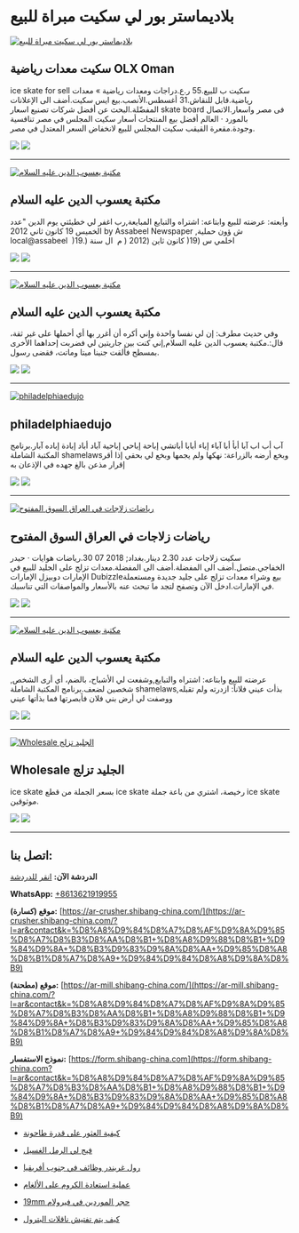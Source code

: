 # بلاديماستر بور لي سكيت مبراة للبيع

<a href="https://swt.shibang-china.com/?l=ar&img&k=%D8%A8%D9%84%D8%A7%D8%AF%D9%8A%D9%85%D8%A7%D8%B3%D8%AA%D8%B1+%D8%A8%D9%88%D8%B1+%D9%84%D9%8A+%D8%B3%D9%83%D9%8A%D8%AA+%D9%85%D8%A8%D8%B1%D8%A7%D8%A9+%D9%84%D9%84%D8%A8%D9%8A%D8%B9" target="_blank">![بلاديماستر بور لي سكيت مبراة للبيع](http://static.shibang-china.com/all-800x300/1262.jpg)</a>

## سكيت معدات رياضية OLX Oman
ice skate for sell سكيت ب للبيع.55 ر.ع.دراجات ومعدات رياضية » معدات رياضية.قابل للنقاش.31 أغسطس.الأنصب.بيع ايس سكيت.أضف الى الإعلانات المفضّلة.البحث عن أفضل شركات تصنيع اسعار skate board فى مصر واسعار.الاتصال بالمورد &middot; العالم أفضل بيع المنتجات أسعار سكيت المجلس في مصر تنافسية وجودة.مقعرة القيقب سكيت المجلس للبيع لانخفاض السعر المعتدل في مصر.


<a href="https://whatsapp.shibangsoft.com/WhatsApp.php" target="_blank" title="WhatsApp">![](http://static.shibang-china.com/icon/whatsapp.png)</a> <a href="https://swt.shibang-china.com/?l=ar&icon&k=%D8%A8%D9%84%D8%A7%D8%AF%D9%8A%D9%85%D8%A7%D8%B3%D8%AA%D8%B1+%D8%A8%D9%88%D8%B1+%D9%84%D9%8A+%D8%B3%D9%83%D9%8A%D8%AA+%D9%85%D8%A8%D8%B1%D8%A7%D8%A9+%D9%84%D9%84%D8%A8%D9%8A%D8%B9" target="_blank">![](http://static.shibang-china.com/icon/chat-ar.png)</a>

---

<a href="https://swt.shibang-china.com/?l=ar&img&k=%D8%A8%D9%84%D8%A7%D8%AF%D9%8A%D9%85%D8%A7%D8%B3%D8%AA%D8%B1+%D8%A8%D9%88%D8%B1+%D9%84%D9%8A+%D8%B3%D9%83%D9%8A%D8%AA+%D9%85%D8%A8%D8%B1%D8%A7%D8%A9+%D9%84%D9%84%D8%A8%D9%8A%D8%B9" target="_blank">![مكتبة يعسوب الدين عليه السلام](http://static.shibang-china.com/all-800x300/254.jpg)</a>

## مكتبة يعسوب الدين عليه السلام
وأبعته: عرضته للبيع وابتاعه: اشتراه والتبايع المبايعة,رب اغفر لي خطيئتي يوم الدين "عدد الخميس 19 كانون ثاني 2012 by Assabeel Newspaper ,‫ ش ؤون حملية‬ ‫‪local@assabeel‬‬ ‫اخلمي س (‪ )19‬كانون ثاين (‪ ) 2012‬م ‪ ‬ال سنة (‪ )19.


<a href="https://whatsapp.shibangsoft.com/WhatsApp.php" target="_blank" title="WhatsApp">![](http://static.shibang-china.com/icon/whatsapp.png)</a> <a href="https://swt.shibang-china.com/?l=ar&icon&k=%D8%A8%D9%84%D8%A7%D8%AF%D9%8A%D9%85%D8%A7%D8%B3%D8%AA%D8%B1+%D8%A8%D9%88%D8%B1+%D9%84%D9%8A+%D8%B3%D9%83%D9%8A%D8%AA+%D9%85%D8%A8%D8%B1%D8%A7%D8%A9+%D9%84%D9%84%D8%A8%D9%8A%D8%B9" target="_blank">![](http://static.shibang-china.com/icon/chat-ar.png)</a>

---

<a href="https://swt.shibang-china.com/?l=ar&img&k=%D8%A8%D9%84%D8%A7%D8%AF%D9%8A%D9%85%D8%A7%D8%B3%D8%AA%D8%B1+%D8%A8%D9%88%D8%B1+%D9%84%D9%8A+%D8%B3%D9%83%D9%8A%D8%AA+%D9%85%D8%A8%D8%B1%D8%A7%D8%A9+%D9%84%D9%84%D8%A8%D9%8A%D8%B9" target="_blank">![مكتبة يعسوب الدين عليه السلام](http://static.shibang-china.com/all-800x300/1518.jpg)</a>

## مكتبة يعسوب الدين عليه السلام
وفي حديث مطرف: إن لي نفسا واحدة وإني أكره أن أغرر بها أي أحملها على غير ثقة، قال:.مكتبة يعسوب الدين عليه السلام,إني كنت بين جاريتين لي فضربت إحداهما الأخرى بمسطح فألقت جنينا ميتا وماتت، فقضى رسول.


<a href="https://whatsapp.shibangsoft.com/WhatsApp.php" target="_blank" title="WhatsApp">![](http://static.shibang-china.com/icon/whatsapp.png)</a> <a href="https://swt.shibang-china.com/?l=ar&icon&k=%D8%A8%D9%84%D8%A7%D8%AF%D9%8A%D9%85%D8%A7%D8%B3%D8%AA%D8%B1+%D8%A8%D9%88%D8%B1+%D9%84%D9%8A+%D8%B3%D9%83%D9%8A%D8%AA+%D9%85%D8%A8%D8%B1%D8%A7%D8%A9+%D9%84%D9%84%D8%A8%D9%8A%D8%B9" target="_blank">![](http://static.shibang-china.com/icon/chat-ar.png)</a>

---

<a href="https://swt.shibang-china.com/?l=ar&img&k=%D8%A8%D9%84%D8%A7%D8%AF%D9%8A%D9%85%D8%A7%D8%B3%D8%AA%D8%B1+%D8%A8%D9%88%D8%B1+%D9%84%D9%8A+%D8%B3%D9%83%D9%8A%D8%AA+%D9%85%D8%A8%D8%B1%D8%A7%D8%A9+%D9%84%D9%84%D8%A8%D9%8A%D8%B9" target="_blank">![philadelphiaedujo](http://static.shibang-china.com/all-800x300/503.jpg)</a>

## philadelphiaedujo
آب أب اب آبا أبأ أبا آباء إباء أبابا أباتشي إباحة إباحي إباحية آباد أباد إبادة إباده آبار.برنامج المكتبة الشاملة shamelawsوبخع أرضه بالزراعة: نهكها ولم يجمها وبخع لي بحقي إذا أقر إقرار مذعن بالغ جهده في الإذعان به


<a href="https://whatsapp.shibangsoft.com/WhatsApp.php" target="_blank" title="WhatsApp">![](http://static.shibang-china.com/icon/whatsapp.png)</a> <a href="https://swt.shibang-china.com/?l=ar&icon&k=%D8%A8%D9%84%D8%A7%D8%AF%D9%8A%D9%85%D8%A7%D8%B3%D8%AA%D8%B1+%D8%A8%D9%88%D8%B1+%D9%84%D9%8A+%D8%B3%D9%83%D9%8A%D8%AA+%D9%85%D8%A8%D8%B1%D8%A7%D8%A9+%D9%84%D9%84%D8%A8%D9%8A%D8%B9" target="_blank">![](http://static.shibang-china.com/icon/chat-ar.png)</a>

---

<a href="https://swt.shibang-china.com/?l=ar&img&k=%D8%A8%D9%84%D8%A7%D8%AF%D9%8A%D9%85%D8%A7%D8%B3%D8%AA%D8%B1+%D8%A8%D9%88%D8%B1+%D9%84%D9%8A+%D8%B3%D9%83%D9%8A%D8%AA+%D9%85%D8%A8%D8%B1%D8%A7%D8%A9+%D9%84%D9%84%D8%A8%D9%8A%D8%B9" target="_blank">![رياضات زلاجات في العراق السوق المفتوح](http://static.shibang-china.com/all-800x300/614.jpg)</a>

## رياضات زلاجات في العراق السوق المفتوح
سكيت زلاجات عدد 2.30 دينار.بغداد; 2018 07 30.رياضات هوايات &middot; حيدر الخفاجي.متصل.أضف الى المفضلة.أضف الى المفضلة.معدات تزلج على الجليد للبيع في الإمارات دوبيزل الإمارات Dubizzleبيع وشراء معدات تزلج على جليد جديدة ومستعملة في الإمارات.ادخل الآن وتصفح لتجد ما تبحث عنه بالأسعار والمواصفات التي تناسبك.


<a href="https://whatsapp.shibangsoft.com/WhatsApp.php" target="_blank" title="WhatsApp">![](http://static.shibang-china.com/icon/whatsapp.png)</a> <a href="https://swt.shibang-china.com/?l=ar&icon&k=%D8%A8%D9%84%D8%A7%D8%AF%D9%8A%D9%85%D8%A7%D8%B3%D8%AA%D8%B1+%D8%A8%D9%88%D8%B1+%D9%84%D9%8A+%D8%B3%D9%83%D9%8A%D8%AA+%D9%85%D8%A8%D8%B1%D8%A7%D8%A9+%D9%84%D9%84%D8%A8%D9%8A%D8%B9" target="_blank">![](http://static.shibang-china.com/icon/chat-ar.png)</a>

---

<a href="https://swt.shibang-china.com/?l=ar&img&k=%D8%A8%D9%84%D8%A7%D8%AF%D9%8A%D9%85%D8%A7%D8%B3%D8%AA%D8%B1+%D8%A8%D9%88%D8%B1+%D9%84%D9%8A+%D8%B3%D9%83%D9%8A%D8%AA+%D9%85%D8%A8%D8%B1%D8%A7%D8%A9+%D9%84%D9%84%D8%A8%D9%8A%D8%B9" target="_blank">![مكتبة يعسوب الدين عليه السلام](http://static.shibang-china.com/all-800x300/159.jpg)</a>

## مكتبة يعسوب الدين عليه السلام
,عرضته للبيع وابتاعه: اشتراه والتبايع,وشفعت لي الأشباح، بالضم، أي أرى الشخص شخصين لضعف.برنامج المكتبة الشاملة shamelaws,بذأت عيني فلاناً: ازدرته ولم تقبله ووصفت لي أرض بني فلان فأبصرتها فما بذأتها عيني


<a href="https://whatsapp.shibangsoft.com/WhatsApp.php" target="_blank" title="WhatsApp">![](http://static.shibang-china.com/icon/whatsapp.png)</a> <a href="https://swt.shibang-china.com/?l=ar&icon&k=%D8%A8%D9%84%D8%A7%D8%AF%D9%8A%D9%85%D8%A7%D8%B3%D8%AA%D8%B1+%D8%A8%D9%88%D8%B1+%D9%84%D9%8A+%D8%B3%D9%83%D9%8A%D8%AA+%D9%85%D8%A8%D8%B1%D8%A7%D8%A9+%D9%84%D9%84%D8%A8%D9%8A%D8%B9" target="_blank">![](http://static.shibang-china.com/icon/chat-ar.png)</a>

---

<a href="https://swt.shibang-china.com/?l=ar&img&k=%D8%A8%D9%84%D8%A7%D8%AF%D9%8A%D9%85%D8%A7%D8%B3%D8%AA%D8%B1+%D8%A8%D9%88%D8%B1+%D9%84%D9%8A+%D8%B3%D9%83%D9%8A%D8%AA+%D9%85%D8%A8%D8%B1%D8%A7%D8%A9+%D9%84%D9%84%D8%A8%D9%8A%D8%B9" target="_blank">![Wholesale الجليد تزلج](http://static.shibang-china.com/all-800x300/1092.jpg)</a>

## Wholesale الجليد تزلج
ice skate بسعر الجملة من قطع ice skate رخيصة، اشتري من باعة جملة ice skate موثوقين.

<a href="https://whatsapp.shibangsoft.com/WhatsApp.php" target="_blank" title="WhatsApp">![](http://static.shibang-china.com/icon/whatsapp.png)</a> <a href="https://swt.shibang-china.com/?l=ar&icon&k=%D8%A8%D9%84%D8%A7%D8%AF%D9%8A%D9%85%D8%A7%D8%B3%D8%AA%D8%B1+%D8%A8%D9%88%D8%B1+%D9%84%D9%8A+%D8%B3%D9%83%D9%8A%D8%AA+%D9%85%D8%A8%D8%B1%D8%A7%D8%A9+%D9%84%D9%84%D8%A8%D9%8A%D8%B9" target="_blank">![](http://static.shibang-china.com/icon/chat-ar.png)</a>

---
## اتصل بنا:

**الدردشة الآن:** [انقر للدردشة](https://swt.shibang-china.com?l=ar&contact&k=%D8%A8%D9%84%D8%A7%D8%AF%D9%8A%D9%85%D8%A7%D8%B3%D8%AA%D8%B1+%D8%A8%D9%88%D8%B1+%D9%84%D9%8A+%D8%B3%D9%83%D9%8A%D8%AA+%D9%85%D8%A8%D8%B1%D8%A7%D8%A9+%D9%84%D9%84%D8%A8%D9%8A%D8%B9)

**WhatsApp:**  [+8613621919955](https://whatsapp.shibangsoft.com/WhatsApp.php)

**موقع (كسارة):** [https://ar-crusher.shibang-china.com/](https://ar-crusher.shibang-china.com/?l=ar&contact&k=%D8%A8%D9%84%D8%A7%D8%AF%D9%8A%D9%85%D8%A7%D8%B3%D8%AA%D8%B1+%D8%A8%D9%88%D8%B1+%D9%84%D9%8A+%D8%B3%D9%83%D9%8A%D8%AA+%D9%85%D8%A8%D8%B1%D8%A7%D8%A9+%D9%84%D9%84%D8%A8%D9%8A%D8%B9)

**موقع (مطحنة):** [https://ar-mill.shibang-china.com/](https://ar-mill.shibang-china.com/?l=ar&contact&k=%D8%A8%D9%84%D8%A7%D8%AF%D9%8A%D9%85%D8%A7%D8%B3%D8%AA%D8%B1+%D8%A8%D9%88%D8%B1+%D9%84%D9%8A+%D8%B3%D9%83%D9%8A%D8%AA+%D9%85%D8%A8%D8%B1%D8%A7%D8%A9+%D9%84%D9%84%D8%A8%D9%8A%D8%B9)

**نموذج الاستفسار:** [https://form.shibang-china.com](https://form.shibang-china.com?l=ar&contact&k=%D8%A8%D9%84%D8%A7%D8%AF%D9%8A%D9%85%D8%A7%D8%B3%D8%AA%D8%B1+%D8%A8%D9%88%D8%B1+%D9%84%D9%8A+%D8%B3%D9%83%D9%8A%D8%AA+%D9%85%D8%A8%D8%B1%D8%A7%D8%A9+%D9%84%D9%84%D8%A8%D9%8A%D8%B9)

* [كيفية العثور على قدرة طاحونة](../11/%D9%83%D9%8A%D9%81%D9%8A%D8%A9%20%D8%A7%D9%84%D8%B9%D8%AB%D9%88%D8%B1%20%D8%B9%D9%84%D9%89%20%D9%82%D8%AF%D8%B1%D8%A9%20%D8%B7%D8%A7%D8%AD%D9%88%D9%86%D8%A9.md)

* [فيج لي الرمل الغسيل](../13/%D9%81%D9%8A%D8%AC%20%D9%84%D9%8A%20%D8%A7%D9%84%D8%B1%D9%85%D9%84%20%D8%A7%D9%84%D8%BA%D8%B3%D9%8A%D9%84.md)

* [رول غريندر وظائف في جنوب أفريقيا](../15/%D8%B1%D9%88%D9%84%20%D8%BA%D8%B1%D9%8A%D9%86%D8%AF%D8%B1%20%D9%88%D8%B8%D8%A7%D8%A6%D9%81%20%D9%81%D9%8A%20%D8%AC%D9%86%D9%88%D8%A8%20%D8%A3%D9%81%D8%B1%D9%8A%D9%82%D9%8A%D8%A7.md)

* [عملية استعادة الكروم على الألغام](../12/%D8%B9%D9%85%D9%84%D9%8A%D8%A9%20%D8%A7%D8%B3%D8%AA%D8%B9%D8%A7%D8%AF%D8%A9%20%D8%A7%D9%84%D9%83%D8%B1%D9%88%D9%85%20%D8%B9%D9%84%D9%89%20%D8%A7%D9%84%D8%A3%D9%84%D8%BA%D8%A7%D9%85.md)

* [19mm حجر الموردين في فيرولام](../11/19mm%20%D8%AD%D8%AC%D8%B1%20%D8%A7%D9%84%D9%85%D9%88%D8%B1%D8%AF%D9%8A%D9%86%20%D9%81%D9%8A%20%D9%81%D9%8A%D8%B1%D9%88%D9%84%D8%A7%D9%85.md)

* [كيف يتم تفتيش ناقلات البترول](../15/%D9%83%D9%8A%D9%81%20%D9%8A%D8%AA%D9%85%20%D8%AA%D9%81%D8%AA%D9%8A%D8%B4%20%D9%86%D8%A7%D9%82%D9%84%D8%A7%D8%AA%20%D8%A7%D9%84%D8%A8%D8%AA%D8%B1%D9%88%D9%84.md)